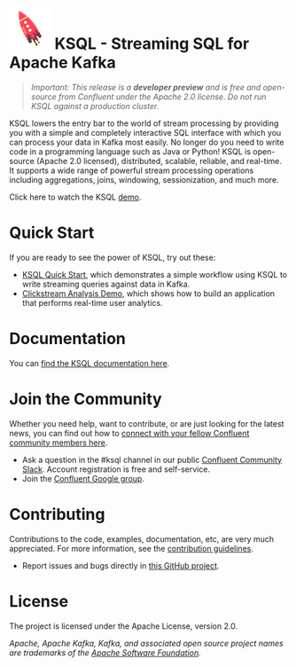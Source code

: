 # ![KSQL rocket](ksq-lrocket.png) KSQL - Streaming SQL for Apache Kafka

> *Important: This release is a **developer preview** and is free and open-source from Confluent under the Apache 2.0 license. Do not run KSQL against a production cluster.*

KSQL lowers the entry bar to the world of stream processing by providing you with a simple and completely interactive SQL interface with which you can process your data in Kafka most easily.  No longer do you need to write code in a programming language such as Java or Python! KSQL is open-source (Apache 2.0 licensed), distributed, scalable, reliable, and real-time.  It supports a wide range of powerful stream processing operations including aggregations, joins, windowing, sessionization, and much more.

Click here to watch the KSQL [demo](/ksql-clickstream-demo#clickstream-analysis).

# Quick Start
If you are ready to see the power of KSQL, try out these:

- [KSQL Quick Start](/docs/quickstart#quick-start), which demonstrates a simple workflow using KSQL to write streaming queries against data in Kafka.
- [Clickstream Analysis Demo](/ksql-clickstream-demo#clickstream-analysis), which shows how to build an application that performs real-time user analytics.

# Documentation
You can [find the KSQL documentation here](/docs#ksql-documentation).

# Join the Community
Whether you need help, want to contribute, or are just looking for the latest news, you can find out how to [connect with your fellow Confluent community members here](https://www.confluent.io/contact-us-thank-you/).

* Ask a question in the #ksql channel in our public [Confluent Community Slack](https://confluent.typeform.com/to/GxTHUD). Account registration is free and self-service.
* Join the [Confluent Google group](https://groups.google.com/forum/#!forum/confluent-platform).

# Contributing
Contributions to the code, examples, documentation, etc, are very much appreciated. For more information, see the [contribution guidelines](/docs/contributing.md).

- Report issues and bugs directly in [this GitHub project](https://github.com/confluentinc/ksql/issues).

# License
The project is licensed under the Apache License, version 2.0.

*Apache, Apache Kafka, Kafka, and associated open source project names are trademarks of the [Apache Software Foundation](https://www.apache.org/).*

